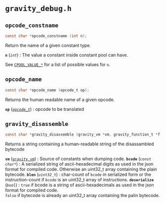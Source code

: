 # `gravity_debug.h`



## `opcode_constname`
```c
const char *opcode_constname (int n);
```
Return the name of a given constant type.

**`n`** (*`int`*)
:    The value a constant inside constant pool can have.

See [`CPOOL_VALUE_*`](/shared/gravity_value.md#CPOOL) for a list of possible values for `n`.

## `opcode_name`
```c
const char *opcode_name (opcode_t op);
```
Returns the human readable name of a given opcode.

**`op`** (*[`opcode_t`](/shared/graity_opcode.md#opcode_t)*)
:    opcode to be translated


## `gravity_disassemble`
```c
const char *gravity_disassemble (gravity_vm *vm, gravity_function_t *f, const char *bcode, uint32_t blen, bool deserialize);
```
Returns a string containing a human-readable string of the disassambled bytecode

**`vm`** (*[`gravity_vm`](/runtime/graity_vm.md#vm)*)
:    Source of constants when dumping code.
**`bcode`** (*`const char*`*)
:    A serialized string of ascii-hexadecimal digits as used in the json format for compiled code. 
Otherwise an uint32_t array containing the plain bytecode.
**`blen`** (*`uint32_t`*)
:    char-count of `bcode` in serialized form or the instruction-count if `bcode` is an uint32_t array of instructions.
**`deserialize`** (*`bool`*)
:    `true` if bcode is a string of ascii-hexadecimals as used in the json format for compiled code.  
`false` if bytecode is already an uint32_t array containing the palin bytecode.
